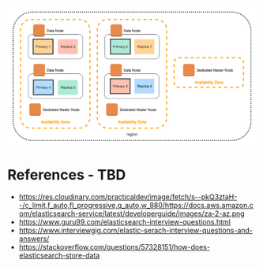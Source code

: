 
<img title="Design1" alt="Alt text" src="assests/design1.png">

# References - TBD
- https://res.cloudinary.com/practicaldev/image/fetch/s--pkQ3ztaH--/c_limit,f_auto,fl_progressive,q_auto,w_880/https://docs.aws.amazon.com/elasticsearch-service/latest/developerguide/images/za-2-az.png
- https://www.guru99.com/elasticsearch-interview-questions.html
- https://www.interviewgig.com/elastic-serach-interview-questions-and-answers/
- https://stackoverflow.com/questions/57328151/how-does-elasticsearch-store-data